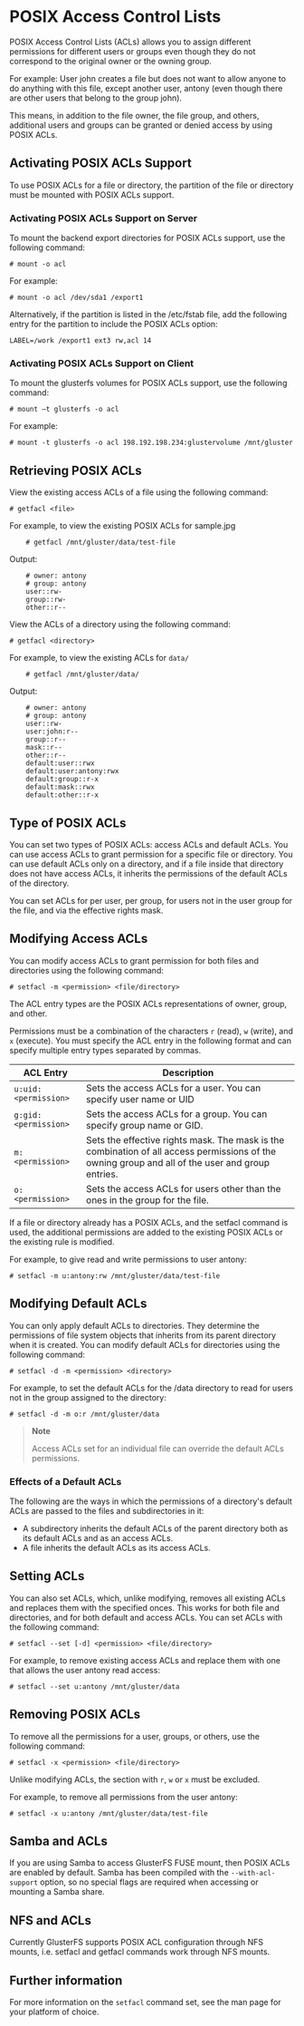 # POSIX Access Control Lists

POSIX Access Control Lists (ACLs) allows you to assign different
permissions for different users or groups even though they do not
correspond to the original owner or the owning group.

For example: User john creates a file but does not want to allow anyone
to do anything with this file, except another user, antony (even though
there are other users that belong to the group john).

This means, in addition to the file owner, the file group, and others,
additional users and groups can be granted or denied access by using
POSIX ACLs.

## Activating POSIX ACLs Support

To use POSIX ACLs for a file or directory, the partition of the file or
directory must be mounted with POSIX ACLs support.

### Activating POSIX ACLs Support on Server

To mount the backend export directories for POSIX ACLs support, use the
following command:

`# mount -o acl`

For example:

`# mount -o acl /dev/sda1 /export1`

Alternatively, if the partition is listed in the /etc/fstab file, add
the following entry for the partition to include the POSIX ACLs option:

`LABEL=/work /export1 ext3 rw,acl 14`

### Activating POSIX ACLs Support on Client

To mount the glusterfs volumes for POSIX ACLs support, use the following
command:

`# mount –t glusterfs -o acl`

For example:

`# mount -t glusterfs -o acl 198.192.198.234:glustervolume /mnt/gluster`

## Retrieving POSIX ACLs

View the existing access ACLs of a file using the following command:

`# getfacl <file>`

For example, to view the existing POSIX ACLs for sample.jpg

        # getfacl /mnt/gluster/data/test-file

Output:

        # owner: antony
        # group: antony
        user::rw-
        group::rw-
        other::r--

View the ACLs of a directory using the following command:

`# getfacl <directory>`

For example, to view the existing ACLs for `data/`

        # getfacl /mnt/gluster/data/

Output:

        # owner: antony
        # group: antony
        user::rw-
        user:john:r--
        group::r--
        mask::r--
        other::r--
        default:user::rwx
        default:user:antony:rwx
        default:group::r-x
        default:mask::rwx
        default:other::r-x

## Type of POSIX ACLs

You can set two types of POSIX ACLs: access ACLs and default ACLs.
You can use access ACLs to grant permission for a specific file or
directory. You can use default ACLs only on a directory, and if a file
inside that directory does not have access ACLs, it inherits the
permissions of the default ACLs of the directory.

You can set ACLs for per user, per group, for users not in the user
group for the file, and via the effective rights mask.

## Modifying Access ACLs

You can modify access ACLs to grant permission for both files and
directories using the following command:

`# setfacl -m <permission> <file/directory>`

The ACL entry types are the POSIX ACLs representations of owner, group,
and other.

Permissions must be a combination of the characters `r` (read), `w`
(write), and `x` (execute). You must specify the ACL entry in the
following format and can specify multiple entry types separated by
commas.

  ACL Entry | Description
  --- | ---
  `u:uid:<permission>` | Sets the access ACLs for a user. You can specify user name or UID
  `g:gid:<permission>` | Sets the access ACLs for a group. You can specify group name or GID.
  `m:<permission>` | Sets the effective rights mask. The mask is the combination of all access permissions of the owning group and all of the user and group entries.
  `o:<permission>` | Sets the access ACLs for users other than the ones in the group for the file.

If a file or directory already has a POSIX ACLs, and the setfacl
command is used, the additional permissions are added to the existing
POSIX ACLs or the existing rule is modified.

For example, to give read and write permissions to user antony:

`# setfacl -m u:antony:rw /mnt/gluster/data/test-file`

## Modifying Default ACLs

You can only apply default ACLs to directories. They determine the
permissions of file system objects that inherits from its parent
directory when it is created. You can modify default ACLs for
directories using the following command:

`# setfacl -d -m <permission> <directory>`

For example, to set the default ACLs for the /data directory to read for
users not in the group assigned to the directory:

`# setfacl -d -m o:r /mnt/gluster/data`

> **Note**
>
> Access ACLs set for an individual file can override the default
> ACLs permissions.

### Effects of a Default ACLs

The following are the ways in which the permissions of a directory's
default ACLs are passed to the files and subdirectories in it:

-   A subdirectory inherits the default ACLs of the parent directory
    both as its default ACLs and as an access ACLs.
-   A file inherits the default ACLs as its access ACLs.

## Setting ACLs

You can also set ACLs, which, unlike modifying, removes all existing
ACLs and replaces them with the specified onces. This works for both
file and directories, and for both default and access ACLs. You can
set ACLs with the following command:

`# setfacl --set [-d] <permission> <file/directory>`

For example, to remove existing access ACLs and replace them with one
that allows the user antony read access:

`# setfacl --set u:antony /mnt/gluster/data`

## Removing POSIX ACLs

To remove all the permissions for a user, groups, or others, use the
following command:

`# setfacl -x <permission> <file/directory>`

Unlike modifying ACLs, the section with `r`, `w` or `x` must be
excluded.

For example, to remove all permissions from the user antony:

`# setfacl -x u:antony /mnt/gluster/data/test-file`

## Samba and ACLs

If you are using Samba to access GlusterFS FUSE mount, then POSIX ACLs
are enabled by default. Samba has been compiled with the
`--with-acl-support` option, so no special flags are required when
accessing or mounting a Samba share.

## NFS and ACLs

Currently GlusterFS supports POSIX ACL configuration through NFS mounts,
i.e. setfacl and getfacl commands work through NFS mounts.

## Further information

For more information on the `setfacl` command set, see the man page for
your platform of choice.
